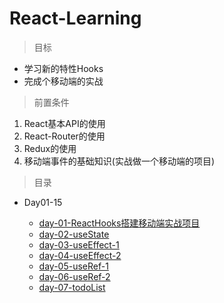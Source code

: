 # React-Learning

> 目标

* 学习新的特性Hooks
* 完成个移动端的实战

> 前置条件

1. React基本API的使用
2. React-Router的使用
3. Redux的使用
4. 移动端事件的基础知识(实战做一个移动端的项目)

> 目录

* Day01-15

    * [day-01-ReactHooks搭建移动端实战项目](./Day01-15/day-01/ReactHooks搭建移动端实战项目.md)
    * [day-02-useState](./Day01-15/day-02/useState.md)
    * [day-03-useEffect-1](./Day01-15/day-03/useEffect-1.md)
    * [day-04-useEffect-2](./Day01-15/day-04/useEffect-2.md)
    * [day-05-useRef-1](./Day01-15/day-05/useRef-1.md)
    * [day-06-useRef-2](./Day01-15/day-06/useRef-2.md)
    * [day-07-todoList](./Day01-15/day-07/todoList.md)

      
